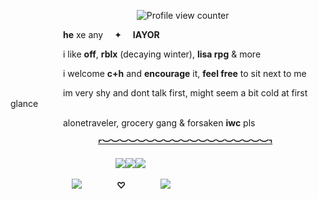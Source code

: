 <div align="left">

                  ![Profile view counter](https://komarev.com/ghpvc/?username=seraphilia&color=54a8c3&label=Is+that+so+?)

      **he** xe any   ✦  **IAYOR** 

      i like **off**, **rblx** (decaying winter), **lisa rpg**  &  more

      i welcome **c+h** and **encourage** it, **feel free** to sit next to me 

      im very shy and dont talk first, might seem a bit cold at first glance

      alonetraveler, grocery gang & forsaken **iwc** pls

          ~~**⌜︶︶︶︶︶︶︶︶︶︶︶︶︶︶︶︶︶︶︶⌝**~~ 

            ![](https://files.catbox.moe/t0ec3c.png)![](https://files.catbox.moe/gzdfmp.png)![](https://files.catbox.moe/kyvqw2.png)

       ![](https://files.catbox.moe/xm9c6h.png)    **♡**    ![](https://files.catbox.moe/0w4il1.png)






